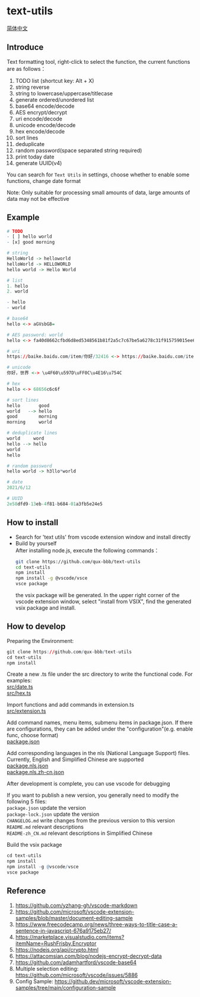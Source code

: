 # text-utils

[简体中文](README-zh_CN.md)  

## Introduce
Text formatting tool, right-click to select the function, the current functions are as follows：  
1. TODO list (shortcut key: Alt + X)
2. string reverse
3. string to lowercase/uppercase/titlecase
4. generate ordered/unordered list
5. base64 encode/decode
6. AES encrypt/decrypt
7. uri encode/decode
8. unicode encode/decode
9. hex encode/decode
10. sort lines
11. deduplicate
12. random password(space separated string required)
13. print today date
14. generate UUID(v4)

You can search for `Text Utils` in settings, choose whether to enable some functions, change date format  

Note: Only suitable for processing small amounts of data, large amounts of data may not be effective  

## Example
```r
# TODO
- [ ] hello world
- [x] good morning

# string
HelloWorld -> helloworld
helloWorld -> HELLOWORLD
hello world -> Hello World

# list
1. hello
2. world

- hello
- world

# base64
hello <-> aGVsbG8=

# AES password: world
hello <-> fa40d8662cfbd6d8ed5348561b81f2a5c7c67be5a6278c31f915759015ee62b7baac7118bd92aa496a1f64681e6c0da9

# uri
https://baike.baidu.com/item/你好/32416 <-> https://baike.baidu.com/item/%E4%BD%A0%E5%A5%BD/32416

# unicode
你好，世界 <-> \u4F60\u597D\uFF0C\u4E16\u754C

# hex
hello <-> 68656c6c6f

# sort lines
hello       good
world   --> hello
good        morning
morning     world

# deduplicate lines
world     word
hello --> hello
world
hello

# random password
hello world -> h3llo*world

# date
2021/6/12

# UUID
2e58dfd9-13eb-4f81-b684-01a3fb5e24e5
```


## How to install
- Search for 'text utils' from vscode extension window and install directly  
- Build by yourself  
   After installing node.js, execute the following commands：
   ```sh
   git clone https://github.com/qux-bbb/text-utils
   cd text-utils
   npm install
   npm install -g @vscode/vsce
   vsce package
   ```
   the vsix package will be generated. In the upper right corner of the vscode extension window, select "install from VSIX", find the generated vsix package and install.  


## How to develop
Preparing the Environment:  
```r
git clone https://github.com/qux-bbb/text-utils
cd text-utils
npm install
```

Create a new .ts file under the src directory to write the functional code. For examples:  
[src/date.ts](src/date.ts)  
[src/hex.ts](src/hex.ts)  

Import functions and add commands in extension.ts  
[src/extension.ts](src/extension.ts)  

Add command names, menu items, submenu items in package.json. If there are configurations, they can be added under the "configuration"(e.g. enable func, choose format)  
[package.json](package.json)  

Add corresponding languages in the nls (National Language Support) files. Currently, English and Simplified Chinese are supported  
[package.nls.json](package.nls.json)  
[package.nls.zh-cn.json](package.nls.zh-cn.json)  

After development is complete, you can use vscode for debugging  

If you want to publish a new version, you generally need to modify the following 5 files:  
`package.json` update the version  
`package-lock.json` update the version  
`CHANGELOG.md` write changes from the previous version to this version  
`README.md` relevant descriptions  
`README-zh_CN.md` relevant descriptions in Simplified Chinese  

Build the vsix package  
```r
cd text-utils
npm install
npm install -g @vscode/vsce
vsce package
```


## Reference
1. https://github.com/yzhang-gh/vscode-markdown  
2. https://github.com/microsoft/vscode-extension-samples/blob/master/document-editing-sample  
3. https://www.freecodecamp.org/news/three-ways-to-title-case-a-sentence-in-javascript-676a9175eb27/  
4. https://marketplace.visualstudio.com/items?itemName=RushFrisby.Encryptor  
5. https://nodejs.org/api/crypto.html  
6. https://attacomsian.com/blog/nodejs-encrypt-decrypt-data  
7. https://github.com/adamhartford/vscode-base64  
8. Multiple selection editing: https://github.com/microsoft/vscode/issues/5886  
9. Config Sample: https://github.dev/microsoft/vscode-extension-samples/tree/main/configuration-sample  
